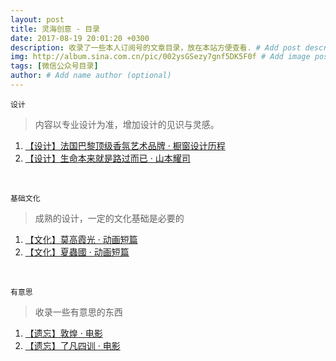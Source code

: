 ```yaml
---
layout: post
title: 灵海创意 - 目录
date: 2017-08-19 20:01:20 +0300
description: 收录了一些本人订阅号的文章目录，放在本站方便查看. # Add post description (optional)
img: http://album.sina.com.cn/pic/002ysGSezy7gnf5DK5F0f # Add image post (optional)
tags: [微信公众号目录]
author: # Add name author (optional)
---
```


`设计`
>内容以专业设计为准，增加设计的见识与灵感。
1. [【设计】法国巴黎顶级香氛艺术品牌 · 橱窗设计历程]
2. [【设计】生命本来就是路过而已 · 山本耀司]

&nbsp;
&nbsp;

`基础文化`
>成熟的设计，一定的文化基础是必要的
1. [【文化】莫高霞光 · 动画短篇]
2. [【文化】夏蟲國 · 动画短篇]

&nbsp;
&nbsp;

`有意思`
>收录一些有意思的东西
1. [【遗忘】敦煌 · 电影]
2. [【遗忘】了凡四训 · 电影]

&nbsp;
&nbsp;



[【设计】法国巴黎顶级香氛艺术品牌 · 橱窗设计历程]: http://mp.weixin.qq.com/s/RU5oZ1sDxj-xvIOq5A-6aA
[【设计】生命本来就是路过而已 · 山本耀司]:http://mp.weixin.qq.com/s/TIDj8cSqoXWcaaah3XWSgw

[【文化】莫高霞光 · 动画短篇]: http://mp.weixin.qq.com/s/UfksKAi1Ye9rmfSlPfb1Pw
[【文化】夏蟲國 · 动画短篇]:   http://mp.weixin.qq.com/s/NgfF2c5qPnCOLEbYHGshsA

[【遗忘】敦煌 · 电影]: http://mp.weixin.qq.com/s/FDH28zcjok9BramJ7gTtvg
[【遗忘】了凡四训 · 电影]: http://mp.weixin.qq.com/s/m-PMCJ4P6UxPORnhzLplcw
